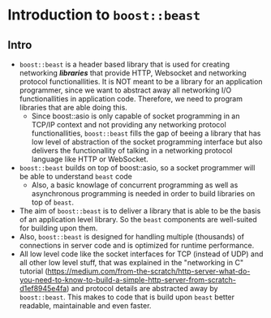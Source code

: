 # Introduction to ```boost::beast```

## Intro
+ ```boost::beast``` is a header based library that is used for creating networking ***libraries*** that provide HTTP, Websocket and networking protocol functionallities. It is NOT meant to be a library for an application programmer, since we want to abstract away all networking I/O functionallities in application code. Therefore, we need to program libraries that are able doing this. 
    - Since boost::asio is only capable of socket programming in an TCP/IP context and not providing any networking protocol functionallities, ```boost::beast``` fills the gap of beeing a library that has low level of abstraction of the socket programming interface but also delivers the functionallity of talking in a networking protocol language like HTTP or WebSocket.
+ ```boost::beast``` builds on top of boost::asio, so a socket programmer will be able to understand ```beast``` code
    - Also, a basic knowlage of concurrent programming as well as asynchronous programming is needed in order to build libraries on top of ```beast```.
+ The aim of ```boost::beast``` is to deliver a library that is able to be the basis of an application level library. So the ```beast``` components are well-suited for building upon them. 
+ Also, ```boost::beast``` is designed for handling multiple (thousands) of connections in server code and is optimized for runtime performance. 
+ All low level code like the socket interfaces for TCP (instead of UDP) and all other low level stuff, that was explained in the "networking in C" tutorial (https://medium.com/from-the-scratch/http-server-what-do-you-need-to-know-to-build-a-simple-http-server-from-scratch-d1ef8945e4fa) and protocol details are abstracted away by ```boost::beast```. This makes to code that is build upon ```beast``` better readable, maintainable and even faster.
